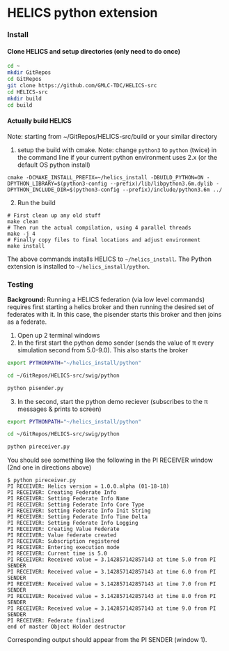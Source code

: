 # HELICS python extension

### Install

#### Clone HELICS and setup directories (only need to do once)

```bash
cd ~
mkdir GitRepos
cd GitRepos
git clone https://github.com/GMLC-TDC/HELICS-src
cd HELICS-src
mkdir build
cd build
```
#### Actually build HELICS
Note: starting from ~/GitRepos/HELICS-src/build or your similar directory

1. setup the build with cmake. 
Note: change `python3` to `python` (twice) in the command line if your current python environment uses 2.x (or the default OS python install)
```
cmake -DCMAKE_INSTALL_PREFIX=~/helics_install -DBUILD_PYTHON=ON -DPYTHON_LIBRARY=$(python3-config --prefix)/lib/libpython3.6m.dylib -DPYTHON_INCLUDE_DIR=$(python3-config --prefix)/include/python3.6m ../
```
2. Run the build
```
# First clean up any old stuff
make clean
# Then run the actual compilation, using 4 parallel threads
make -j 4
# Finally copy files to final locations and adjust environment
make install
```

The above commands installs HELICS to `~/helics_install`. The Python extension is installed to `~/helics_install/python`.


### Testing
__Background:__ Running a HELICS federation (via low level commands) requires first starting a helics broker and then running the desired set of federates with it. In this case, the pisender starts this broker and then joins as a federate.

1. Open up 2 terminal windows
2. In the first start the python demo sender (sends the value of π every simulation second from 5.0-9.0). This also starts the broker
```bash
export PYTHONPATH="~/helics_install/python"

cd ~/GitRepos/HELICS-src/swig/python

python pisender.py
```
3. In the second, start the python demo reciever (subscribes to the π messages & prints to screen)
```bash
export PYTHONPATH="~/helics_install/python"

cd ~/GitRepos/HELICS-src/swig/python

python pireceiver.py
```

You should see something like the following in the PI RECEIVER window (2nd one in directions above)
```
$ python pireceiver.py 
PI RECEIVER: Helics version = 1.0.0.alpha (01-18-18)
PI RECEIVER: Creating Federate Info
PI RECEIVER: Setting Federate Info Name
PI RECEIVER: Setting Federate Info Core Type
PI RECEIVER: Setting Federate Info Init String
PI RECEIVER: Setting Federate Info Time Delta
PI RECEIVER: Setting Federate Info Logging
PI RECEIVER: Creating Value Federate
PI RECEIVER: Value federate created
PI RECEIVER: Subscription registered
PI RECEIVER: Entering execution mode
PI RECEIVER: Current time is 5.0 
PI RECEIVER: Received value = 3.142857142857143 at time 5.0 from PI SENDER
PI RECEIVER: Received value = 3.142857142857143 at time 6.0 from PI SENDER
PI RECEIVER: Received value = 3.142857142857143 at time 7.0 from PI SENDER
PI RECEIVER: Received value = 3.142857142857143 at time 8.0 from PI SENDER
PI RECEIVER: Received value = 3.142857142857143 at time 9.0 from PI SENDER
PI RECEIVER: Federate finalized
end of master Object Holder destructor
```

Corresponding output should appear from the PI SENDER (window 1).
